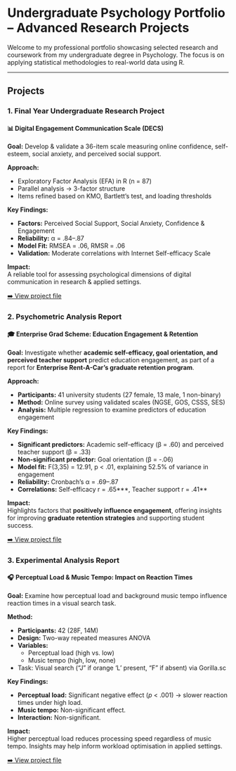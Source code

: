# Undergraduate Psychology Portfolio – Advanced Research Projects

Welcome to my professional portfolio showcasing selected research and coursework from my undergraduate degree in Psychology. The focus is on applying statistical methodologies to real-world data using R.

----

## Projects 

### 1. Final Year Undergraduate Research Project 
#### 📊 Digital Engagement Communication Scale (DECS)  
**Goal:** Develop & validate a 36-item scale measuring online confidence, self-esteem, social anxiety, and perceived social support.  

**Approach:**  
- Exploratory Factor Analysis (EFA) in R (n = 87)  
- Parallel analysis → 3-factor structure  
- Items refined based on KMO, Bartlett’s test, and loading thresholds  

**Key Findings:**  
- **Factors:** Perceived Social Support, Social Anxiety, Confidence & Engagement  
- **Reliability:** α = .84–.87  
- **Model Fit:** RMSEA = .06, RMSR = .06  
- **Validation:** Moderate correlations with Internet Self-efficacy Scale  

**Impact:**  
A reliable tool for assessing psychological dimensions of digital communication in research & applied settings.


[➡️ View project file](./dissertation_DECS)

### 2. Psychometric Analysis Report 
#### 🎓 Enterprise Grad Scheme: Education Engagement & Retention

**Goal:** Investigate whether **academic self-efficacy, goal orientation, and perceived teacher support** predict education engagement, as part of a report for **Enterprise Rent-A-Car’s graduate retention program**.  

**Approach:**  
- **Participants:** 41 university students (27 female, 13 male, 1 non-binary)  
- **Method:** Online survey using validated scales (NGSE, GOS, CSSS, SES)  
- **Analysis:** Multiple regression to examine predictors of education engagement  

**Key Findings:**  
- **Significant predictors:** Academic self-efficacy (β = .60) and perceived teacher support (β = .33)  
- **Non-significant predictor:** Goal orientation (β = -.06)  
- **Model fit:** F(3,35) = 12.91, p < .01, explaining 52.5% of variance in engagement  
- **Reliability:** Cronbach’s α = .69–.87  
- **Correlations:** Self-efficacy r = .65***, Teacher support r = .41**  

**Impact:**  
Highlights factors that **positively influence engagement**, offering insights for improving **graduate retention strategies** and supporting student success.

[➡️ View project file](./enterprise_grad_scheme_retention)

### 3. Experimental Analysis Report
#### 🎧 Perceptual Load & Music Tempo: Impact on Reaction Times  
**Goal:** Examine how perceptual load and background music tempo influence reaction times in a visual search task.  

**Method:**  
- **Participants:** 42 (28F, 14M)  
- **Design:** Two-way repeated measures ANOVA  
- **Variables:**  
  - Perceptual load (high vs. low)  
  - Music tempo (high, low, none)  
- Task: Visual search (“J” if orange ‘L’ present, “F” if absent) via Gorilla.sc  

**Key Findings:**  
- **Perceptual load:** Significant negative effect (*p* < .001) → slower reaction times under high load.  
- **Music tempo:** Non-significant effect.  
- **Interaction:** Non-significant.  

**Impact:**  
Higher perceptual load reduces processing speed regardless of music tempo. Insights may help inform workload optimisation in applied settings.  

[➡️ View project file](./PerceptualLoadMusicTempo)
